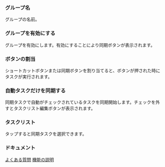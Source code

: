 ### グループ名
グループの名前。 

### グループを有効にする

グループを有効にします。有効にすることにより同期ボタンが表示されます。 

### ボタンの割当
ショートカットボタンまたは同期ボタンを割り当てると、ボタンが押された時にタスクが実行されます。 

### 自動タスクだけを同期する
同期タスクで自動がチェックされているタスクを同期開始します。チェックを外すとタスクリスト編集ボタンが表示されます。 

### タスクリスト
タップすると同期タスクを選択できます。

### ドキュメント
[よくある質問](https://sentaroh.github.io/Documents/SMBSync3/SMBSync3_FAQ_JA.htm)
[機能の説明](https://sentaroh.github.io/Documents/SMBSync3/SMBSync3_Desc_JA.htm)
